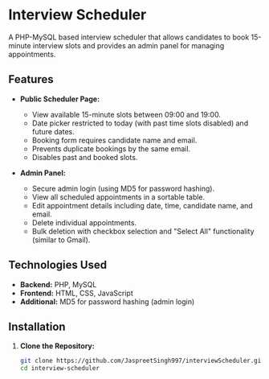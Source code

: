 # Interview Scheduler

A PHP-MySQL based interview scheduler that allows candidates to book 15-minute interview slots and provides an admin panel for managing appointments.

## Features

- **Public Scheduler Page:**

  - View available 15-minute slots between 09:00 and 19:00.
  - Date picker restricted to today (with past time slots disabled) and future dates.
  - Booking form requires candidate name and email.
  - Prevents duplicate bookings by the same email.
  - Disables past and booked slots.

- **Admin Panel:**
  - Secure admin login (using MD5 for password hashing).
  - View all scheduled appointments in a sortable table.
  - Edit appointment details including date, time, candidate name, and email.
  - Delete individual appointments.
  - Bulk deletion with checkbox selection and "Select All" functionality (similar to Gmail).

## Technologies Used

- **Backend:** PHP, MySQL
- **Frontend:** HTML, CSS, JavaScript
- **Additional:** MD5 for password hashing (admin login)

## Installation

1. **Clone the Repository:**

   ```bash
   git clone https://github.com/JaspreetSingh997/interviewScheduler.git
   cd interview-scheduler
   ```
